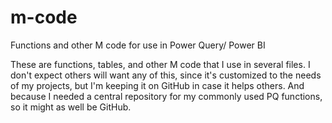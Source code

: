 # m-code
Functions and other M code for use in Power Query/ Power BI  

These are functions, tables, and other M code that I use in several files. I don't expect others will want any of this, since it's customized to the needs of my projects, but I'm keeping it on GitHub in case it helps others. And because I needed a central repository for my commonly used PQ functions, so it might as well be GitHub.

